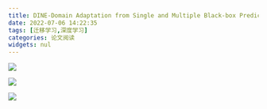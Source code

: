 ```yaml
---
title: DINE-Domain Adaptation from Single and Multiple Black-box Predictors 
date: 2022-07-06 14:22:35
tags: [迁移学习,深度学习]
categories: 论文阅读
widgets: nul
---
```


![](https://oss.deqiang.wang/img/%E6%88%AA%E5%B1%8F2022-07-06%2021.23.28.png)

![](https://oss.deqiang.wang/img/%E6%88%AA%E5%B1%8F2022-07-06%2021.23.40.png)



![](https://oss.deqiang.wang/img/%E6%88%AA%E5%B1%8F2022-07-06%2021.39.52.png)

